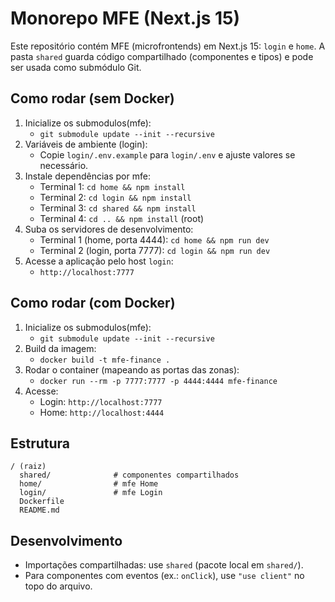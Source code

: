 # Monorepo MFE (Next.js 15)

Este repositório contém MFE (microfrontends) em Next.js 15: `login` e `home`. A pasta `shared` guarda código compartilhado (componentes e tipos) e pode ser usada como submódulo Git.

## Como rodar (sem Docker)

1. Inicialize os submodulos(mfe):
   - `git submodule update --init --recursive`
2. Variáveis de ambiente (login):
   - Copie `login/.env.example` para `login/.env` e ajuste valores se necessário.
3. Instale dependências por mfe:
   - Terminal 1: `cd home && npm install`
   - Terminal 2: `cd login && npm install`
   - Terminal 3: `cd shared && npm install`
   - Terminal 4: `cd .. && npm install` (root)
4. Suba os servidores de desenvolvimento:
   - Terminal 1 (home, porta 4444): `cd home && npm run dev`
   - Terminal 2 (login, porta 7777): `cd login && npm run dev`
5. Acesse a aplicação pelo host `login`:
   - `http://localhost:7777`

## Como rodar (com Docker)

1. Inicialize os submodulos(mfe):
   - `git submodule update --init --recursive`
2. Build da imagem:
   - `docker build -t mfe-finance .`
3. Rodar o container (mapeando as portas das zonas):
   - `docker run --rm -p 7777:7777 -p 4444:4444 mfe-finance`
4. Acesse:
   - Login: `http://localhost:7777`
   - Home: `http://localhost:4444`

## Estrutura

```
/ (raiz)
  shared/              # componentes compartilhados
  home/                # mfe Home
  login/               # mfe Login
  Dockerfile
  README.md
```

## Desenvolvimento

- Importações compartilhadas: use `shared` (pacote local em `shared/`).
- Para componentes com eventos (ex.: `onClick`), use `"use client"` no topo do arquivo.
